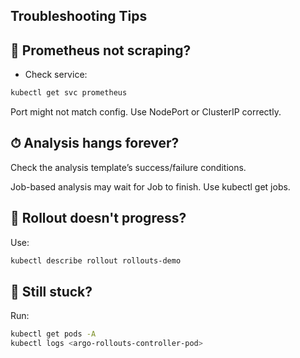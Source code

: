 ## Troubleshooting Tips

## 🚫 Prometheus not scraping?

- Check service:

```bash
kubectl get svc prometheus
```

Port might not match config. Use NodePort or ClusterIP correctly.

## ⏱ Analysis hangs forever?
Check the analysis template’s success/failure conditions.

Job-based analysis may wait for Job to finish. Use kubectl get jobs.

## 🛑 Rollout doesn't progress?

Use:

```bash
kubectl describe rollout rollouts-demo
```

## 🔎 Still stuck?

Run:

```bash
kubectl get pods -A
kubectl logs <argo-rollouts-controller-pod>
```
